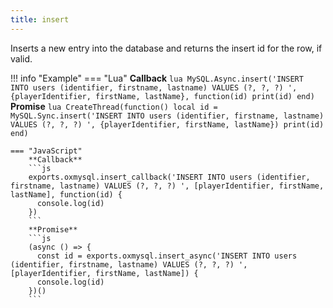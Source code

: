 ```yaml
---
title: insert
---
```

Inserts a new entry into the database and returns the insert id for the row, if valid.

!!! info "Example"
	=== "Lua"
		**Callback**
		```lua
		MySQL.Async.insert('INSERT INTO users (identifier, firstname, lastname) VALUES (?, ?, ?) ', {playerIdentifier, firstName, lastName}, function(id)
			print(id)
		end)
		```
		**Promise**
		```lua
		CreateThread(function()
			local id = MySQL.Sync.insert('INSERT INTO users (identifier, firstname, lastname) VALUES (?, ?, ?) ', {playerIdentifier, firstName, lastName})
			print(id)
		end)
		```

	=== "JavaScript"
		**Callback**
		```js
		exports.oxmysql.insert_callback('INSERT INTO users (identifier, firstname, lastname) VALUES (?, ?, ?) ', [playerIdentifier, firstName, lastName], function(id) {
		  console.log(id)
		})
		```
		**Promise**
		```js
		(async () => {
		  const id = exports.oxmysql.insert_async('INSERT INTO users (identifier, firstname, lastname) VALUES (?, ?, ?) ', [playerIdentifier, firstName, lastName]) {
		  console.log(id)
		})()
		```